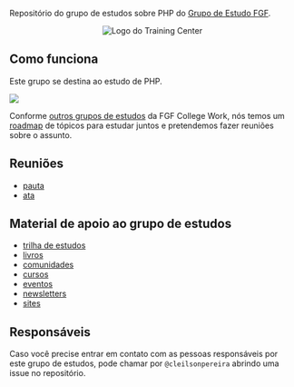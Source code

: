 

Repositório do grupo de estudos sobre PHP do [Grupo de Estudo FGF](https://github.com/FGF-College-Work/grupo-de-estudo).

<p align="center">
  <img src="http://res.cloudinary.com/marcialwushu/image/upload/v1514915463/29687_Faculdade_Integrada_da_Grande_Fortaleza_ytbyse.jpg" alt="Logo do Training Center">
</p>

## Como funciona

Este grupo se destina ao estudo de PHP.

![](https://upload.wikimedia.org/wikipedia/commons/thumb/3/31/Webysther_20160423_-_Elephpant.svg/200px-Webysther_20160423_-_Elephpant.svg.png)

Conforme [outros grupos de estudos]() da FGF College Work, nós temos um [roadmap](material/diretorio/roadmap/README.md) de tópicos para estudar juntos e pretendemos fazer reuniões sobre o assunto.


## Reuniões

- [pauta](/material/agenda)
- [ata](material/minutes)

## Material de apoio ao grupo de estudos

- [trilha de estudos](material/diretorio/roadmap/README.md)
- [livros](material/diretorio/livros/README.md)
- [comunidades](material/diretorio/comunidades/README.md)
- [cursos](material/diretorio/cursos/README.md)
- [eventos](material/diretorio/eventos/README.md)
- [newsletters](material/diretorio/newsletters/README.md)
- [sites](material/diretorio/sites/README.md)

## Responsáveis

Caso você precise entrar em contato com as pessoas responsáveis por este grupo de estudos, pode chamar por `@cleilsonpereira` abrindo uma issue no repositório.
